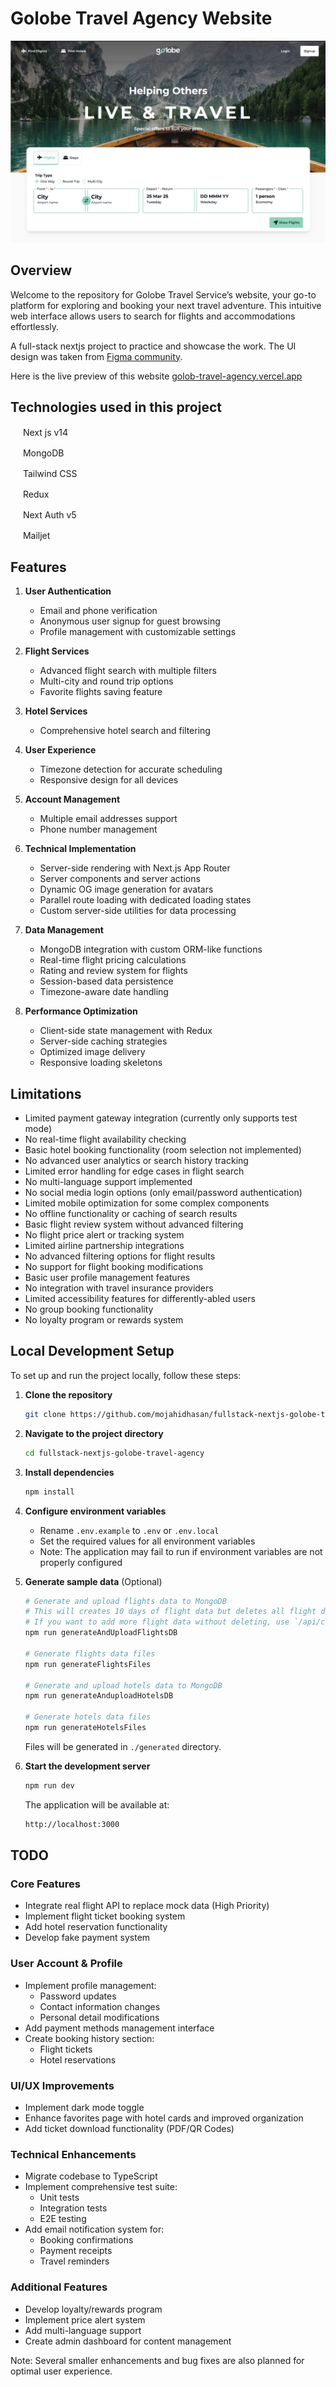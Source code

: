 # Golobe Travel Agency Website

![Home Screen Golobe Travel Agency](/preview.jpg)

## Overview

Welcome to the repository for Golobe Travel Service’s website, your go-to platform for exploring and booking your next travel adventure. This intuitive web interface allows users to search for flights and accommodations effortlessly.

A full-stack nextjs project to practice and showcase the work. The UI design was taken from [Figma community](https://www.figma.com/community/file/1182308758714734501/golobe-travel-agency-website).

Here is the live preview of this website [golob-travel-agency.vercel.app](https://golob-travel-agency.vercel.app)

## Technologies used in this project

<img src="https://nextjs.org/favicon.ico" width="16" height="16"> Next js v14

<img src="https://www.mongodb.com/assets/images/global/favicon.ico" width="16" height="16"> MongoDB

<img src="https://tailwindcss.com/favicons/favicon-32x32.png?v=3" width="16" height="16"> Tailwind CSS

<img src="https://redux.js.org/img/favicon/favicon.ico" width="16" height="16"> Redux

<img src="https://authjs.dev/favicon-32x32.png" width="16" height="16"> Next Auth v5

<img src="https://assets.mailjet.com/lib/images/mailjetLogo/mj_logo_only_icon_color.png" width="16" height="16"> Mailjet

## Features

1. **User Authentication**

   - Email and phone verification
   - Anonymous user signup for guest browsing
   - Profile management with customizable settings

2. **Flight Services**

   - Advanced flight search with multiple filters
   - Multi-city and round trip options
   - Favorite flights saving feature

3. **Hotel Services**

   - Comprehensive hotel search and filtering
   <!-- - Room type selection, not yet implemented -->

4. **User Experience**

   - Timezone detection for accurate scheduling
   - Responsive design for all devices
     <!-- - Intuitive booking process, not yet implemented -->
     <!-- - Search history tracking, not yet implemented  -->

5. **Account Management**

   - Multiple email addresses support
   - Phone number management
     <!-- - Booking history and receipts , not yet implemented -->
     <!-- - Saved payment methods , not yet implemented -->

6. **Technical Implementation**

   - Server-side rendering with Next.js App Router
   - Server components and server actions
   - Dynamic OG image generation for avatars
   - Parallel route loading with dedicated loading states
   - Custom server-side utilities for data processing

7. **Data Management**

   - MongoDB integration with custom ORM-like functions
   - Real-time flight pricing calculations
   - Rating and review system for flights
   - Session-based data persistence
   - Timezone-aware date handling

8. **Performance Optimization**
   - Client-side state management with Redux
   - Server-side caching strategies
   - Optimized image delivery
   - Responsive loading skeletons

## Limitations

- Limited payment gateway integration (currently only supports test mode)
- No real-time flight availability checking
- Basic hotel booking functionality (room selection not implemented)
- No advanced user analytics or search history tracking
- Limited error handling for edge cases in flight search
- No multi-language support implemented
- No social media login options (only email/password authentication)
- Limited mobile optimization for some complex components
- No offline functionality or caching of search results
- Basic flight review system without advanced filtering
- No flight price alert or tracking system
- Limited airline partnership integrations
- No advanced filtering options for flight results
- No support for flight booking modifications
- Basic user profile management features
- No integration with travel insurance providers
- Limited accessibility features for differently-abled users
- No group booking functionality
- No loyalty program or rewards system

## Local Development Setup

To set up and run the project locally, follow these steps:

1. **Clone the repository**

   ```sh
   git clone https://github.com/mojahidhasan/fullstack-nextjs-golobe-travel-agency.git
   ```

2. **Navigate to the project directory**

   ```sh
   cd fullstack-nextjs-golobe-travel-agency
   ```

3. **Install dependencies**

   ```sh
   npm install
   ```

4. **Configure environment variables**

   - Rename `.env.example` to `.env` or `.env.local`
   - Set the required values for all environment variables
   - Note: The application may fail to run if environment variables are not properly configured

5. **Generate sample data** (Optional)

   ```sh
   # Generate and upload flights data to MongoDB
   # This will creates 10 days of flight data but deletes all flight data from db before uploading
   # If you want to add more flight data without deleting, use `/api/cronjob/flight_schedule` api endpoint
   npm run generateAndUploadFlightsDB

   # Generate flights data files
   npm run generateFlightsFiles

   # Generate and upload hotels data to MongoDB
   npm run generateAnduploadHotelsDB

   # Generate hotels data files
   npm run generateHotelsFiles
   ```

   Files will be generated in `./generated` directory.

6. **Start the development server**

   ```sh
   npm run dev
   ```

   The application will be available at:

   ```bash
   http://localhost:3000
   ```

## TODO

### Core Features

- Integrate real flight API to replace mock data (High Priority)
- Implement flight ticket booking system
- Add hotel reservation functionality
- Develop fake payment system

### User Account & Profile

- Implement profile management:
  - Password updates
  - Contact information changes
  - Personal detail modifications
- Add payment methods management interface
- Create booking history section:
  - Flight tickets
  - Hotel reservations

### UI/UX Improvements

- Implement dark mode toggle
- Enhance favorites page with hotel cards and improved organization
- Add ticket download functionality (PDF/QR Codes)

### Technical Enhancements

- Migrate codebase to TypeScript
- Implement comprehensive test suite:
  - Unit tests
  - Integration tests
  - E2E testing
- Add email notification system for:
  - Booking confirmations
  - Payment receipts
  - Travel reminders

### Additional Features

- Develop loyalty/rewards program
- Implement price alert system
- Add multi-language support
- Create admin dashboard for content management

Note: Several smaller enhancements and bug fixes are also planned for optimal user experience.
